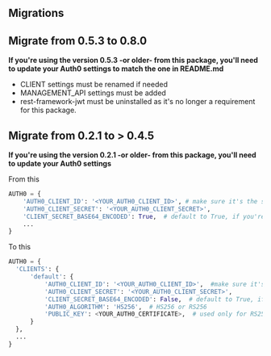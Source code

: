 Migrations
---

## Migrate from 0.5.3 to 0.8.0

**If you're using the version 0.5.3 -or older- from this package, you'll need to update your Auth0 settings to match the one in README.md**
- CLIENT settings must be renamed if needed
- MANAGEMENT_API settings must be added
- rest-framework-jwt must be uninstalled as it's no longer a requirement for this package.


## Migrate from 0.2.1 to > 0.4.5

**If you're using the version 0.2.1 -or older- from this package, you'll need to update your Auth0 settings**

From this
``` python
AUTH0 = {
    'AUTH0_CLIENT_ID': '<YOUR_AUTH0_CLIENT_ID>', # make sure it's the same string that aud attribute in your payload provides
    'AUTH0_CLIENT_SECRET': '<YOUR_AUTH0_CLIENT_SECRET>',
    'CLIENT_SECRET_BASE64_ENCODED': True,  # default to True, if you're Auth0 user since December, maybe you should set it to False
    ...
}

```

To this
``` python
AUTH0 = {
  'CLIENTS': {
      'default': {
          'AUTH0_CLIENT_ID': '<YOUR_AUTH0_CLIENT_ID>',  #make sure it's the same string that aud attribute in your payload provides
          'AUTH0_CLIENT_SECRET': '<YOUR_AUTH0_CLIENT_SECRET>',
          'CLIENT_SECRET_BASE64_ENCODED': False,  # default to True, if you're Auth0 user since December 2016, you should set it to False,
          'AUTH0_ALGORITHM': 'HS256',  # HS256 or RS256
          'PUBLIC_KEY': <YOUR_AUTH0_CERTIFICATE>,  # used only for RS256
      }
  },
  ...
}
```
